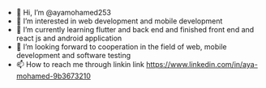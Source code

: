 - 👋 Hi, I’m @ayamohamed253
- 👀 I’m interested in web development and mobile development
- 🌱 I’m currently learning flutter and back end and finished front end and  react js and android application
- 💞️ I’m looking forward to cooperation in the field of web, mobile development and software testing 
- 📫 How to reach me through linkin link https://www.linkedin.com/in/aya-mohamed-9b3673210

<!---
ayamohamed253/ayamohamed253 is a ✨ special ✨ repository because its `README.md` (this file) appears on your GitHub profile.
You can click the Preview link to take a look at your changes.
--->
